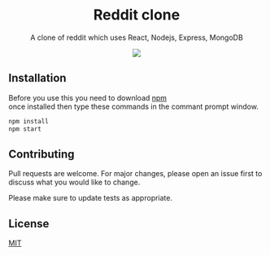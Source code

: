 <div align="center">
  <h1>Reddit clone</h1>
  <p>A clone of reddit which uses React, Nodejs, Express, MongoDB</p>
  <img src="https://i.imgur.com/QhE5fy6.png"/>
</div>

## Installation

Before you use this you need to download [npm](https://pip.pypa.io/en/stable/)<br>
once installed then type these commands in the commant prompt window.

```bash
npm install
npm start
```

## Contributing
Pull requests are welcome. For major changes, please open an issue first to discuss what you would like to change.

Please make sure to update tests as appropriate.

## License
[MIT](https://choosealicense.com/licenses/mit/)
